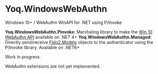 # Yoq.WindowsWebAuthn
Windows 10+ / WebAuthn WinAPI for .NET using P/Invoke 

**Yoq.WindowsWebAuthn.Pinvoke**: Marshaling library to make the [Win 10 WebAuthn API](https://github.com/microsoft/webauthn/) available on .NET 4+
**Yoq.WindowsWebAuthn.Managed**: Directly send/receive [Fido2.Models](https://github.com/passwordless-lib/fido2-net-lib) objects to the authenticator using the P/Invoke library. Available on .NET6+

Work in progress.

WebAuthn extensions are not yet implemented.
